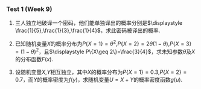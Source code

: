 ### Test 1 (Week 9)

1. 三人独立地破译一个密码，他们能单独译出的概率分别是$\displaystyle \frac{1}{5},\frac{1}{3},\frac{1}{4}$，求此密码被译出的概率.

 





2. 已知随机变量$X$的概率分布为$P\{X=1\}=\theta^2$,$P\{X=2\}=2\theta(1-\theta)$,$P\{X=3\}={(1-\theta)}^2$，且$\displaystyle P\{X\geq 2\}=\frac{3}{4}$，求未知参数$\theta$及$X$的分布函数$F(x)$.

 









3. 设随机变量$X$,$Y$相互独立，其中$X$的概率分布为$P\{X=1\}=0.3$,$P\{X=2\}=0.7$，而$Y$的概率密度为$f(y)$，求随机变量$U=X+Y$的概率密度函数$g(u)$.
